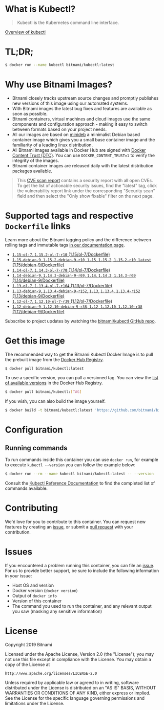 
# What is Kubectl?

> Kubectl is the Kubernetes command line interface.

[Overview of kubectl](https://kubernetes.io/docs/reference/kubectl/overview/)

# TL;DR;

```bash
$ docker run --name kubectl bitnami/kubectl:latest
```

# Why use Bitnami Images?

* Bitnami closely tracks upstream source changes and promptly publishes new versions of this image using our automated systems.
* With Bitnami images the latest bug fixes and features are available as soon as possible.
* Bitnami containers, virtual machines and cloud images use the same components and configuration approach - making it easy to switch between formats based on your project needs.
* All our images are based on [minideb](https://github.com/bitnami/minideb) a minimalist Debian based container image which gives you a small base container image and the familiarity of a leading linux distribution.
* All Bitnami images available in Docker Hub are signed with [Docker Content Trust (DTC)](https://docs.docker.com/engine/security/trust/content_trust/). You can use `DOCKER_CONTENT_TRUST=1` to verify the integrity of the images.
* Bitnami container images are released daily with the latest distribution packages available.


> This [CVE scan report](https://quay.io/repository/bitnami/kubectl?tab=tags) contains a security report with all open CVEs. To get the list of actionable security issues, find the "latest" tag, click the vulnerability report link under the corresponding "Security scan" field and then select the "Only show fixable" filter on the next page.

# Supported tags and respective `Dockerfile` links

Learn more about the Bitnami tagging policy and the difference between rolling tags and immutable tags [in our documentation page](https://docs.bitnami.com/containers/how-to/understand-rolling-tags-containers/).


* [`1.15-ol-7`, `1.15.2-ol-7-r10` (1.15/ol-7/Dockerfile)](https://github.com/bitnami/bitnami-docker-kubectl/blob/1.15.2-ol-7-r10/1.15/ol-7/Dockerfile)
* [`1.15-debian-9`, `1.15.2-debian-9-r10`, `1.15`, `1.15.2`, `1.15.2-r10`, `latest` (1.15/debian-9/Dockerfile)](https://github.com/bitnami/bitnami-docker-kubectl/blob/1.15.2-debian-9-r10/1.15/debian-9/Dockerfile)
* [`1.14-ol-7`, `1.14.3-ol-7-r70` (1.14/ol-7/Dockerfile)](https://github.com/bitnami/bitnami-docker-kubectl/blob/1.14.3-ol-7-r70/1.14/ol-7/Dockerfile)
* [`1.14-debian-9`, `1.14.3-debian-9-r69`, `1.14`, `1.14.3`, `1.14.3-r69` (1.14/debian-9/Dockerfile)](https://github.com/bitnami/bitnami-docker-kubectl/blob/1.14.3-debian-9-r69/1.14/debian-9/Dockerfile)
* [`1.13-ol-7`, `1.13.4-ol-7-r164` (1.13/ol-7/Dockerfile)](https://github.com/bitnami/bitnami-docker-kubectl/blob/1.13.4-ol-7-r164/1.13/ol-7/Dockerfile)
* [`1.13-debian-9`, `1.13.4-debian-9-r152`, `1.13`, `1.13.4`, `1.13.4-r152` (1.13/debian-9/Dockerfile)](https://github.com/bitnami/bitnami-docker-kubectl/blob/1.13.4-debian-9-r152/1.13/debian-9/Dockerfile)
* [`1.12-ol-7`, `1.12.10-ol-7-r39` (1.12/ol-7/Dockerfile)](https://github.com/bitnami/bitnami-docker-kubectl/blob/1.12.10-ol-7-r39/1.12/ol-7/Dockerfile)
* [`1.12-debian-9`, `1.12.10-debian-9-r38`, `1.12`, `1.12.10`, `1.12.10-r38` (1.12/debian-9/Dockerfile)](https://github.com/bitnami/bitnami-docker-kubectl/blob/1.12.10-debian-9-r38/1.12/debian-9/Dockerfile)

Subscribe to project updates by watching the [bitnami/kubectl GitHub repo](https://github.com/bitnami/bitnami-docker-kubectl).

# Get this image

The recommended way to get the Bitnami Kubectl Docker Image is to pull the prebuilt image from the [Docker Hub Registry](https://hub.docker.com/r/bitnami/kubectl).

```bash
$ docker pull bitnami/kubectl:latest
```

To use a specific version, you can pull a versioned tag. You can view the [list of available versions](https://hub.docker.com/r/bitnami/kubectl/tags/) in the Docker Hub Registry.

```bash
$ docker pull bitnami/kubectl:[TAG]
```

If you wish, you can also build the image yourself.

```bash
$ docker build -t bitnami/kubectl:latest 'https://github.com/bitnami/bitnami-docker-kubectl.git#master:1.15/debian-9'
```

# Configuration

## Running commands

To run commands inside this container you can use `docker run`, for example to execute `kubectl --version` you can follow the example below:

```bash
$ docker run --rm --name kubectl bitnami/kubectl:latest -- --version
```

Consult the [Kubectl Reference Documentation](https://kubernetes.io/docs/reference/generated/kubectl/kubectl-commands) to find the completed list of commands available.

# Contributing

We'd love for you to contribute to this container. You can request new features by creating an [issue](https://github.com/bitnami/bitnami-docker-kubectl/issues), or submit a [pull request](https://github.com/bitnami/bitnami-docker-kubectl/pulls) with your contribution.

# Issues

If you encountered a problem running this container, you can file an [issue](https://github.com/bitnami/bitnami-docker-kubectl/issues). For us to provide better support, be sure to include the following information in your issue:

- Host OS and version
- Docker version (`docker version`)
- Output of `docker info`
- Version of this container
- The command you used to run the container, and any relevant output you saw (masking any sensitive information)

# License

Copyright 2019 Bitnami

Licensed under the Apache License, Version 2.0 (the "License");
you may not use this file except in compliance with the License.
You may obtain a copy of the License at

    http://www.apache.org/licenses/LICENSE-2.0

Unless required by applicable law or agreed to in writing, software
distributed under the License is distributed on an "AS IS" BASIS,
WITHOUT WARRANTIES OR CONDITIONS OF ANY KIND, either express or implied.
See the License for the specific language governing permissions and
limitations under the License.
